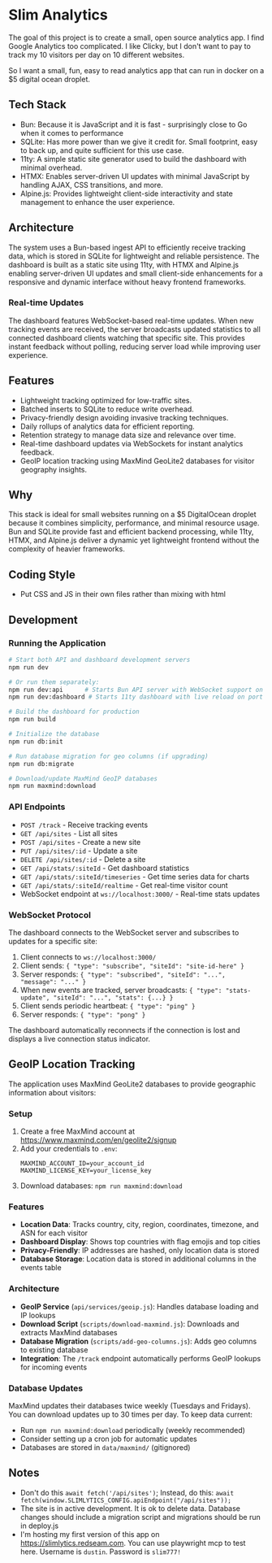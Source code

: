 # Slim Analytics

The goal of this project is to create a small, open source analytics app. I find Google Analytics too complicated. I like Clicky, but I don't want to pay to track my 10 visitors per day on 10 different websites.

So I want a small, fun, easy to read analytics app that can run in docker on a $5 digital ocean droplet.

## Tech Stack

- Bun: Because it is JavaScript and it is fast - surprisingly close to Go when it comes to performance
- SQLite: Has more power than we give it credit for. Small footprint, easy to back up, and quite sufficient for this use case.
- 11ty: A simple static site generator used to build the dashboard with minimal overhead.
- HTMX: Enables server-driven UI updates with minimal JavaScript by handling AJAX, CSS transitions, and more.
- Alpine.js: Provides lightweight client-side interactivity and state management to enhance the user experience.

## Architecture

The system uses a Bun-based ingest API to efficiently receive tracking data, which is stored in SQLite for lightweight and reliable persistence. The dashboard is built as a static site using 11ty, with HTMX and Alpine.js enabling server-driven UI updates and small client-side enhancements for a responsive and dynamic interface without heavy frontend frameworks.

### Real-time Updates

The dashboard features WebSocket-based real-time updates. When new tracking events are received, the server broadcasts updated statistics to all connected dashboard clients watching that specific site. This provides instant feedback without polling, reducing server load while improving user experience.

## Features

- Lightweight tracking optimized for low-traffic sites.
- Batched inserts to SQLite to reduce write overhead.
- Privacy-friendly design avoiding invasive tracking techniques.
- Daily rollups of analytics data for efficient reporting.
- Retention strategy to manage data size and relevance over time.
- Real-time dashboard updates via WebSockets for instant analytics feedback.
- GeoIP location tracking using MaxMind GeoLite2 databases for visitor geography insights.

## Why

This stack is ideal for small websites running on a $5 DigitalOcean droplet because it combines simplicity, performance, and minimal resource usage. Bun and SQLite provide fast and efficient backend processing, while 11ty, HTMX, and Alpine.js deliver a dynamic yet lightweight frontend without the complexity of heavier frameworks.

## Coding Style

- Put CSS and JS in their own files rather than mixing with html

## Development

### Running the Application

```bash
# Start both API and dashboard development servers
npm run dev

# Or run them separately:
npm run dev:api      # Starts Bun API server with WebSocket support on port 3000
npm run dev:dashboard # Starts 11ty dashboard with live reload on port 8080

# Build the dashboard for production
npm run build

# Initialize the database
npm run db:init

# Run database migration for geo columns (if upgrading)
npm run db:migrate

# Download/update MaxMind GeoIP databases
npm run maxmind:download
```

### API Endpoints

- `POST /track` - Receive tracking events
- `GET /api/sites` - List all sites
- `POST /api/sites` - Create a new site
- `PUT /api/sites/:id` - Update a site
- `DELETE /api/sites/:id` - Delete a site
- `GET /api/stats/:siteId` - Get dashboard statistics
- `GET /api/stats/:siteId/timeseries` - Get time series data for charts
- `GET /api/stats/:siteId/realtime` - Get real-time visitor count
- WebSocket endpoint at `ws://localhost:3000/` - Real-time stats updates

### WebSocket Protocol

The dashboard connects to the WebSocket server and subscribes to updates for a specific site:

1. Client connects to `ws://localhost:3000/`
2. Client sends: `{ "type": "subscribe", "siteId": "site-id-here" }`
3. Server responds: `{ "type": "subscribed", "siteId": "...", "message": "..." }`
4. When new events are tracked, server broadcasts: `{ "type": "stats-update", "siteId": "...", "stats": {...} }`
5. Client sends periodic heartbeat: `{ "type": "ping" }`
6. Server responds: `{ "type": "pong" }`

The dashboard automatically reconnects if the connection is lost and displays a live connection status indicator.

## GeoIP Location Tracking

The application uses MaxMind GeoLite2 databases to provide geographic information about visitors:

### Setup

1. Create a free MaxMind account at https://www.maxmind.com/en/geolite2/signup
2. Add your credentials to `.env`:
   ```
   MAXMIND_ACCOUNT_ID=your_account_id
   MAXMIND_LICENSE_KEY=your_license_key
   ```
3. Download databases: `npm run maxmind:download`

### Features

- **Location Data**: Tracks country, city, region, coordinates, timezone, and ASN for each visitor
- **Dashboard Display**: Shows top countries with flag emojis and top cities
- **Privacy-Friendly**: IP addresses are hashed, only location data is stored
- **Database Storage**: Location data is stored in additional columns in the events table

### Architecture

- **GeoIP Service** (`api/services/geoip.js`): Handles database loading and IP lookups
- **Download Script** (`scripts/download-maxmind.js`): Downloads and extracts MaxMind databases
- **Database Migration** (`scripts/add-geo-columns.js`): Adds geo columns to existing database
- **Integration**: The `/track` endpoint automatically performs GeoIP lookups for incoming events

### Database Updates

MaxMind updates their databases twice weekly (Tuesdays and Fridays). You can download updates up to 30 times per day. To keep data current:

- Run `npm run maxmind:download` periodically (weekly recommended)
- Consider setting up a cron job for automatic updates
- Databases are stored in `data/maxmind/` (gitignored)

## Notes

- Don't do this `await fetch('/api/sites')`; Instead, do this: `await fetch(window.SLIMLYTICS_CONFIG.apiEndpoint("/api/sites"));`
- The site is in active development. It is ok to delete data. Database changes should include a migration script and migrations should be run in deploy.js
- I'm hosting my first version of this app on https://slimlytics.redseam.com. You can use playwright mcp to test here. Username is `dustin`. Password is `slim777!`
